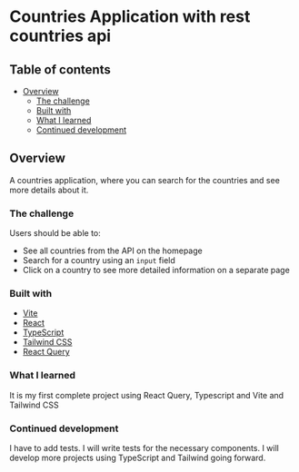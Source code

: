 # Countries Application with rest countries api

## Table of contents

- [Overview](#overview)
  - [The challenge](#the-challenge)
  - [Built with](#built-with)
  - [What I learned](#what-i-learned)
  - [Continued development](#continued-development)

## Overview

A countries application, where you can search for the countries and see more details about it.

### The challenge

Users should be able to:

- See all countries from the API on the homepage
- Search for a country using an `input` field
- Click on a country to see more detailed information on a separate page

### Built with

- [Vite](https://vitejs.dev/)
- [React](https://reactjs.org/)
- [TypeScript](https://www.typescriptlang.org/)
- [Tailwind CSS](https://tailwindcss.com/)
- [React Query](https://tanstack.com/query/latest/)

### What I learned

It is my first complete project using React Query, Typescript and Vite and Tailwind CSS

### Continued development

I have to add tests. I will write tests for the necessary components.
I will develop more projects using TypeScript and Tailwind going forward.
